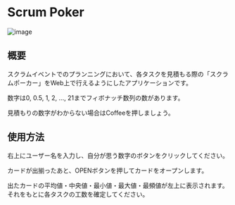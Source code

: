 # Scrum Poker

![image](https://github.com/user-attachments/assets/ec680de7-978f-4d37-8467-0f44d10cf235)

## 概要
スクラムイベントでのプランニングにおいて、各タスクを見積もる際の「スクラムポーカー」をWeb上で行えるようにしたアプリケーションです。

数字は0, 0.5, 1, 2, ..., 21までフィボナッチ数列の数があります。

見積もりの数字がわからない場合はCoffeeを押しましょう。

## 使用方法
右上にユーザー名を入力し、自分が思う数字のボタンをクリックしてください。

カードが出揃ったあと、OPENボタンを押してカードをオープンします。

出たカードの平均値・中央値・最小値・最大値・最頻値が左上に表示されます。それをもとに各タスクの工数を確定してください。

